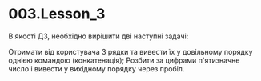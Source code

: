 # 003.Lesson_3

В якості ДЗ, необхідно вирішити дві наступні задачі:

Отримати від користувача 3 рядки та вивести їх у довільному порядку однією командою (конкатенація);
Розбити за цифрами п'ятизначне число і вивести у вихідному порядку через пробіл.